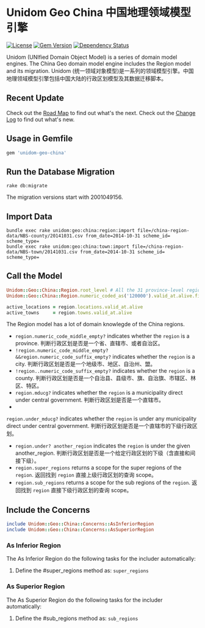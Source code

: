 # Unidom Geo China 中国地理领域模型引擎

[![License](https://img.shields.io/badge/license-MIT-green.svg)](http://opensource.org/licenses/MIT)
[![Gem Version](https://badge.fury.io/rb/unidom-geo-china.svg)](https://badge.fury.io/rb/unidom-geo-china)
[![Dependency Status](https://gemnasium.com/badges/github.com/topbitdu/unidom-geo-china.svg)](https://gemnasium.com/github.com/topbitdu/unidom-geo-china)

Unidom (UNIfied Domain Object Model) is a series of domain model engines. The China Geo domain model engine includes the Region model and its migration.
Unidom (统一领域对象模型)是一系列的领域模型引擎。中国地理领域模型引擎包括中国大陆的行政区划模型及其数据迁移脚本。



## Recent Update

Check out the [Road Map](ROADMAP.md) to find out what's the next.
Check out the [Change Log](CHANGELOG.md) to find out what's new.



## Usage in Gemfile

```ruby
gem 'unidom-geo-china'
```



## Run the Database Migration

```shell
rake db:migrate
```
The migration versions start with 2001049156.



## Import Data

```shell
bundle exec rake unidom:geo:china:region:import file=/china-region-data/NBS-county/20141031.csv from_date=2014-10-31 scheme_id= scheme_type=
bundle exec rake unidom:geo:china:town:import file=/china-region-data/NBS-town/20141031.csv from_date=2014-10-31 scheme_id= scheme_type=
```



## Call the Model

```ruby
Unidom::Geo::China::Region.root_level # All the 31 province-level regions including Beijing, Tianjin, etc.
Unidom::Geo::China::Region.numeric_coded_as('120000').valid_at.alive.first # Tianjin (天津)

active_locations = region.locations.valid_at.alive
active_towns     = region.towns.valid_at.alive
```

The Region model has a lot of domain knowlegde of the China regions.
- ```region.numeric_code_middle_empty?``` indicates whether the ```region``` is a province. 判断行政区划是否是一个省、直辖市、或者自治区。
- ```!region.numeric_code_middle_empty?&&region.numeric_code_suffix_empty?``` indicates whether the ```region``` is a city. 判断行政区划是否是一个地级市、地区、自治州、盟。
- ```!region..numeric_code_suffix_empty?``` indicates whether the ```region``` is a county. 判断行政区划是否是一个自治县、县级市、旗、自治旗、市辖区、林区、特区。
- ```region.mducg?``` indicates whether the ```region``` is a municipality direct under central government. 判断行政区划是否是一个直辖市。
- 
```region.under_mducg?``` indicates whether the ```region``` is under any municipality direct under central government. 判断行政区划是否是一个直辖市的下级行政区划。
- ```region.under? another_region``` indicates the ```region``` is under the given another_region. 判断行政区划是否是一个给定行政区划的下级（含直接和间接下级）。
- ```region.super_regions``` returns a scope for the super regions of the ```region```. 返回找到 ```region``` 直接上级行政区划的查询 scope。
- ```region.sub_regions``` returns a scope for the sub regions of the ```region```. 返回找到 ```region``` 直接下级行政区划的查询 scope。



## Include the Concerns

```ruby
include Unidom::Geo::China::Concerns::AsInferiorRegion
include Unidom::Geo::China::Concerns::AsSuperiorRegion
```

### As Inferior Region

The As Inferior Region do the following tasks for the includer automatically:  
1. Define the #super_regions method as: ``super_regions``

### As Superior Region

The As Superior Region do the following tasks for the includer automatically:  
1. Define the #sub_regions method as: ``sub_regions``
